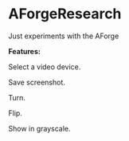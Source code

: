 # AForgeResearch
Just experiments with the AForge

**Features:**

  Select a video device.

  Save screenshot.

  Turn.

  Flip.

  Show in grayscale.
